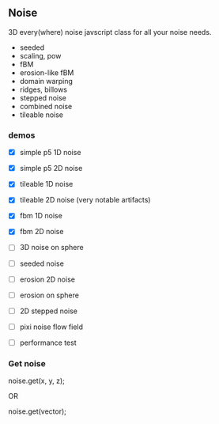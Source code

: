 ## Noise

3D every(where) noise javscript class for all your noise needs.

- seeded
- scaling, pow
- fBM
- erosion-like fBM
- domain warping
- ridges, billows
- stepped noise
- combined noise
- tileable noise

### demos

- [x] simple p5 1D noise
- [x] simple p5 2D noise

- [x] tileable 1D noise
- [x] tileable 2D noise (very notable artifacts)

- [x] fbm 1D noise
- [x] fbm 2D noise

- [ ] 3D noise on sphere

- [ ] seeded noise
- [ ] erosion 2D noise
- [ ] erosion on sphere

- [ ] 2D stepped noise

- [ ] pixi noise flow field

- [ ] performance test

### Get noise

noise.get(x, y, z);

OR

noise.get(vector);
